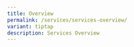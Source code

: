 ```yaml
---
title: Overview
permalink: /services/services-overview/
variant: tiptap
description: Services Overview
---
```

